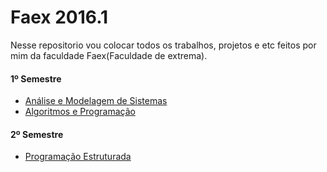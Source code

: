 # Faex 2016.1

Nesse repositorio vou colocar todos os trabalhos, projetos e etc feitos por mim da faculdade Faex(Faculdade de extrema).

#### 1º Semestre
* [Análise e Modelagem de Sistemas](Análise%20e%20Modelagem%20de%20Sistemas)
* [Algoritmos e Programação](Algoritmos%20e%20Programação)

#### 2º Semestre
* [Programação Estruturada](Programação%20Estruturada)
